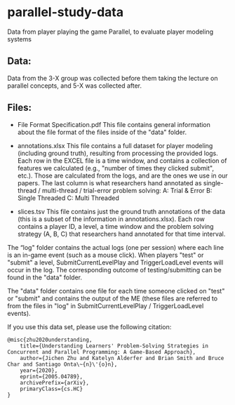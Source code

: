 # parallel-study-data
Data from player playing the game Parallel, to evaluate player modeling systems


## Data: 
Data from the 3-X group was collected before them taking the lecture on parallel concepts, and 5-X was collected after.

## Files: 

- File Format Specification.pdf
This file contains general information about the file format of the files inside of the "data" folder.

- annotations.xlsx 
This file contains a full dataset for player modeling (including ground truth), resulting from processing the provided logs.  Each row in the EXCEL file is a time window, and contains a collection of features we calculated (e.g., "number of times they clicked submit", etc.). Those are calculated from the logs, and are the ones we use in our papers.
The last column is what researchers hand annotated as single-thread / multi-thread / trial-error problem solving: 
A: Trial & Error
B: Single Threaded
C: Multi Threaded

- slices.tsv
This file contains just the ground truth annotations of the data (this is a subset of the information in annotations.xlsx). Each row contains a player ID, a level, a time window and the problem solving strategy (A, B, C) that researchers hand annotated for that time interval.

The “log" folder contains the actual logs (one per session) where each line is an in-game event (such as a mouse click). When players "test" or "submit" a level, SubmitCurrentLevelPlay and TriggerLoadLevel events will occur in the log. The corresponding outcome of testing/submitting can be found in the "data" folder.

The "data" folder contains one file for each time someone clicked on "test" or "submit" and contains the output of the ME (these files are referred to from the files in "log" in SubmitCurrentLevelPlay / TriggerLoadLevel events).

If you use this data set, please use the following citation:

```
@misc{zhu2020understanding,
    title={Understanding Learners' Problem-Solving Strategies in Concurrent and Parallel Programming: A Game-Based Approach},
    author={Jichen Zhu and Katelyn Alderfer and Brian Smith and Bruce Char and Santiago Onta\~{n}\'{o}n},
    year={2020},
    eprint={2005.04789},
    archivePrefix={arXiv},
    primaryClass={cs.HC}
}
```
